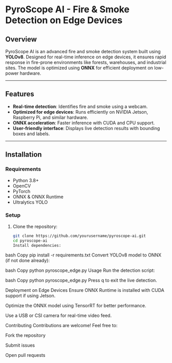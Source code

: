 # PyroScope AI - Fire & Smoke Detection on Edge Devices

## Overview

PyroScope AI is an advanced fire and smoke detection system built using **YOLOv8**. Designed for real-time inference on edge devices, it ensures rapid response in fire-prone environments like forests, warehouses, and industrial sites. The model is optimized using **ONNX** for efficient deployment on low-power hardware.

---

## Features

- **Real-time detection**: Identifies fire and smoke using a webcam.
- **Optimized for edge devices**: Runs efficiently on NVIDIA Jetson, Raspberry Pi, and similar hardware.
- **ONNX acceleration**: Faster inference with CUDA and CPU support.
- **User-friendly interface**: Displays live detection results with bounding boxes and labels.

---

## Installation

### Requirements

- Python 3.8+
- OpenCV
- PyTorch
- ONNX & ONNX Runtime
- Ultralytics YOLO

### Setup

1. Clone the repository:

   ```bash
   git clone https://github.com/yourusername/pyroscope-ai.git
   cd pyroscope-ai
   Install dependencies:

bash
Copy
pip install -r requirements.txt
Convert YOLOv8 model to ONNX (if not done already):

bash
Copy
python pyroscope_edge.py
Usage
Run the detection script:

bash
Copy
python pyroscope_edge.py
Press q to exit the live detection.

Deployment on Edge Devices
Ensure ONNX Runtime is installed with CUDA support if using Jetson.

Optimize the ONNX model using TensorRT for better performance.

Use a USB or CSI camera for real-time video feed.

Contributing
Contributions are welcome! Feel free to:

Fork the repository

Submit issues

Open pull requests
